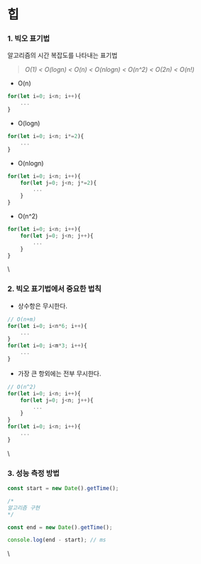 # 힙

### 1. 빅오 표기법

알고리즘의 시간 복잡도를 나타내는 표기법

> _O(1) < O(logn) < O(n) < O(nlogn) < O(n^2) < O(2n) < O(n!)_

* O(n)

```javascript
for(let i=0; i<n; i++){
    ...
}
```

* O(logn)

```javascript
for(let i=0; i<n; i*=2){
    ...
}
```

* O(nlogn)

```javascript
for(let i=0; i<n; i++){
    for(let j=0; j<n; j*=2){
        ...
    }
}
```

* O(n^2)

```javascript
for(let i=0; i<n; i++){
    for(let j=0; j<n; j++){
        ...
    }
}
```

\


### 2. 빅오 표기법에서 중요한 법칙

* 상수항은 무시한다.

```javascript
// O(n+m)
for(let i=0; i<n*6; i++){
    ...
}
for(let i=0; i<m*3; i++){
    ...
}
```

* 가장 큰 항외에는 전부 무시한다.

```javascript
// O(n^2)
for(let i=0; i<n; i++){
    for(let j=0; j<n; j++){
        ...
    }
}
for(let i=0; i<n; i++){
    ...
}
```

\


### 3. 성능 측정 방법

```javascript
const start = new Date().getTime();

/*
알고리즘 구현
*/

const end = new Date().getTime();

console.log(end - start); // ms
```

\

